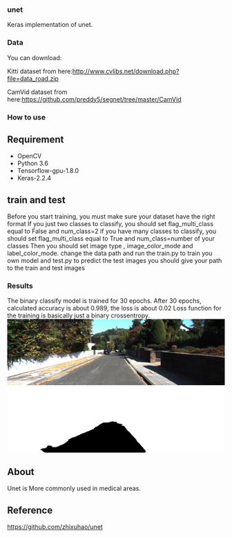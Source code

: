 ### unet
Keras implementation of unet.
### Data
You can download:

Kitti dataset from here:http://www.cvlibs.net/download.php?file=data_road.zip

CamVid dataset from here:https://github.com/preddy5/segnet/tree/master/CamVid

### How to use
## Requirement
- OpenCV
- Python 3.6
- Tensorflow-gpu-1.8.0
- Keras-2.2.4
## train and test
Before you start training, you must make sure your dataset have the right format
If you just two classes to  classify, you should set flag_multi_class equal to False and num_class=2
if you have many classes to classify, you should set flag_multi_class equal to True and num_class=number of your classes
Then you should set image type , image_color_mode and label_color_mode.
change the data path and run the train.py to train you own model and test.py to predict the test images
you should give your path to the train and test images 

### Results
The binary classify model is trained for 30 epochs.
After 30 epochs, calculated accuracy is about 0.989, the loss is about 0.02
Loss function for the training is basically just a binary crossentropy.
![image/test.png](image/test.png)
![image/test_predict.png](image/test_predict.png)


## About
Unet is More commonly used in medical areas.

## Reference
https://github.com/zhixuhao/unet


